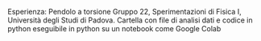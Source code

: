 Esperienza: Pendolo a torsione 
Gruppo 22, Sperimentazioni di Fisica I, Università degli Studi di Padova.
Cartella con file di analisi dati e codice in python eseguibile in python su un notebook come Google Colab
